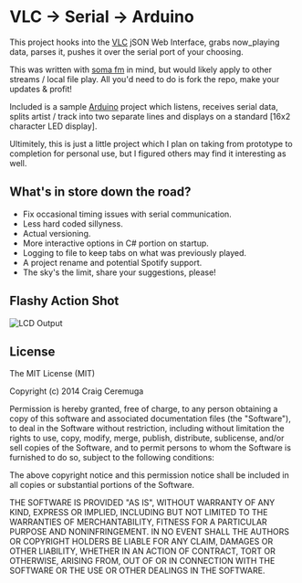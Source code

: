 VLC -> Serial -> Arduino
=========

This project hooks into the [VLC] jSON Web Interface, grabs now_playing data, parses it, pushes it over the serial port of your choosing.

This was written with [soma fm] in mind, but would likely apply to other streams / local file play. All you'd need to do is fork the repo, make your updates & profit!

Included is a sample [Arduino] project which listens, receives serial data, splits artist / track into two separate lines and displays on a standard [16x2 character LED display].

Ultimitely, this is just a little project which I plan on taking from prototype to completion for personal use, but I figured others may find it interesting as well.

What's in store down the road?
----

  - Fix occasional timing issues with serial communication.
  - Less hard coded sillyness.
  - Actual versioning.
  - More interactive options in C# portion on startup.
  - Logging to file to keep tabs on what was previously played.
  - A project rename and potential Spotify support.
  - The sky's the limit, share your suggestions, please!

Flashy Action Shot
----

![LCD Output](http://i.imgur.com/cSCjJos.jpg "LCD Output")

License
-----------

The MIT License (MIT)

Copyright (c) 2014 Craig Ceremuga

Permission is hereby granted, free of charge, to any person obtaining a copy
of this software and associated documentation files (the "Software"), to deal
in the Software without restriction, including without limitation the rights
to use, copy, modify, merge, publish, distribute, sublicense, and/or sell
copies of the Software, and to permit persons to whom the Software is
furnished to do so, subject to the following conditions:

The above copyright notice and this permission notice shall be included in all
copies or substantial portions of the Software.

THE SOFTWARE IS PROVIDED "AS IS", WITHOUT WARRANTY OF ANY KIND, EXPRESS OR
IMPLIED, INCLUDING BUT NOT LIMITED TO THE WARRANTIES OF MERCHANTABILITY,
FITNESS FOR A PARTICULAR PURPOSE AND NONINFRINGEMENT. IN NO EVENT SHALL THE
AUTHORS OR COPYRIGHT HOLDERS BE LIABLE FOR ANY CLAIM, DAMAGES OR OTHER
LIABILITY, WHETHER IN AN ACTION OF CONTRACT, TORT OR OTHERWISE, ARISING FROM,
OUT OF OR IN CONNECTION WITH THE SOFTWARE OR THE USE OR OTHER DEALINGS IN THE
SOFTWARE.

[vlc]:http://www.videolan.org/vlc/index.html
[soma fm]:http://somafm.com/
[Arduino]:http://arduino.cc/
[16x2 character LCD display]:https://www.sparkfun.com/products/709